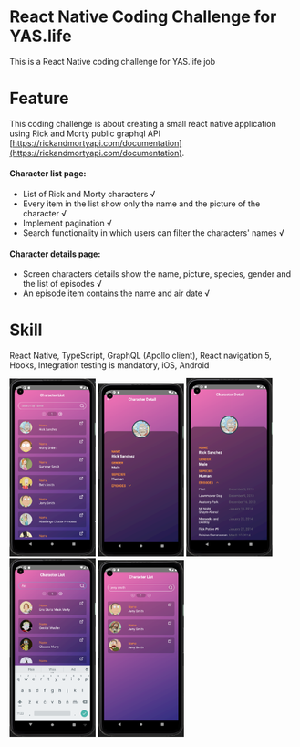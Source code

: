 # React Native Coding Challenge for YAS.life
This is a React Native coding challenge for  YAS.life job

# Feature
This coding challenge is about creating a small react native application using Rick and Morty public graphql API [https://rickandmortyapi.com/documentation](https://rickandmortyapi.com/documentation).

#### Character list page:

  * List of Rick and Morty characters √
  * Every item in the list show only the name and the picture of the character √
  * Implement pagination √
  * Search functionality in which users can filter the characters' names √

#### Character details page:

  * Screen characters details show the name, picture, species, gender and the list of episodes √
  * An episode item contains the name and air date √

# Skill
React Native, TypeScript, GraphQL (Apollo client), React navigation 5, Hooks, Integration testing is mandatory, iOS, Android

<img src="1.PNG" width="30%" />
<img src="2.PNG" width="30%" />
<img src="3.PNG" width="30%" />
<img src="4.PNG" width="30%" />
<img src="5.PNG" width="30%" />
